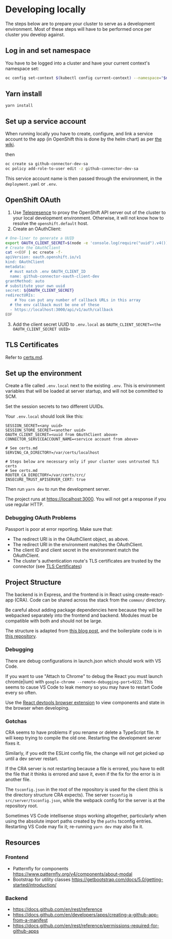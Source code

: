 # Developing locally

The steps below are to prepare your cluster to serve as a development environment. Most of these steps will have to be performed once per cluster you develop against.

## Log in and set namespace

You have to be logged into a cluster and have your current context's namespace set:

```sh
oc config set-context $(kubectl config current-context) --namespace="$namespace"
```

## Yarn install
`yarn install`

## Set up a service account

When running locally you have to create, configure, and link a service account to the app (in OpenShift this is done by the helm chart) as per [the wiki](https://github.com/redhat-actions/oc-login/wiki/Using-a-Service-Account-for-GitHub-Actions).

then

```sh
oc create sa github-connector-dev-sa
oc policy add-role-to-user edit -z github-connector-dev-sa
```

This service account name is then passed through the environment, in the `deployment.yaml` or `.env`.

## OpenShift OAuth
1. Use [Telepresence](https://www.telepresence.io/docs/latest/howtos/intercepts/) to proxy the OpenShift API server out of the cluster to your local development environment. Otherwise, it will not know how to resolve the `openshift.default` host.
2. Create an OAuthClient:
```sh
# One-liner to generate a UUID
export OAUTH_CLIENT_SECRET=$(node -e 'console.log(require("uuid").v4())') && echo "$OAUTH_CLIENT_SECRET"
# Create the OAuthClient
cat <<EOF | oc create -f-
apiVersion: oauth.openshift.io/v1
kind: OAuthClient
metadata:
  # must match .env OAUTH_CLIENT_ID
  name: github-connector-oauth-client-dev
grantMethod: auto
# substitute your own uuid
secret: ${OAUTH_CLIENT_SECRET}
redirectURIs:
	# You can put any number of callback URLs in this array
  # the env callback must be one of these
  - https://localhost:3000/api/v1/auth/callback
EOF
```
3. Add the client secret UUID to `.env.local` as `OAUTH_CLIENT_SECRET=<the OAUTH_CLIENT_SECRET UUID>`

## TLS Certificates

Refer to [certs.md](./certs.md).

<a id="environment"></a>

## Set up the environment
Create a file called `.env.local` next to the existing `.env`. This is environment variables that will be loaded at server startup, and will not be committed to SCM.

Set the session secrets to two different UUIDs.

Your `.env.local` should look like this:

```properties
SESSION_SECRET=<any uuid>
SESSION_STORE_SECRET=<another uuid>
OAUTH_CLIENT_SECRET=<uuid from OAuthClient above>
CONNECTOR_SERVICEACCOUNT_NAME=<service account from above>

# See certs.md
SERVING_CA_DIRECTORY=/var/certs/localhost

# Steps below are necessary only if your cluster uses untrusted TLS certs
# See certs.md
ROUTER_CA_DIRECTORY=/var/certs/crc/
INSECURE_TRUST_APISERVER_CERT: true
```

Then run `yarn dev` to run the development server.

The project runs at [https://localhost:3000](https://localhost:3000). You will not get a response if you use regular HTTP.

### Debugging OAuth Problems
Passport is poor at error reporting. Make sure that:
- The redirect URI is in the OAuthClient object, as above.
- The redirect URI in the environment matches the OAuthClient.
- The client ID and client secret in the environment match the OAuthClient.
- The cluster's authentication route's TLS certificates are trusted by the connector (see [TLS Certificates](./certs.md))

## Project Structure

The backend is in Express, and the frontend is in React using create-react-app (CRA). Code can be shared across the stack from the `common/` directory.

Be careful about adding package dependencies here because they will be webpacked separately into the frontend and backend. Modules must be compatible with both and should not be large.

The structure is adapted from [this blog post](https://spin.atomicobject.com/2020/08/17/cra-express-share-code), and the boilerplate code is in [this repository](https://github.com/gvanderclay/cra-express).


### Debugging
There are debug configurations in launch.json which should work with VS Code.

If you want to use "Attach to Chrome" to debug the React you must launch chrom(e|ium) with `google-chrome --remote-debugging-port=9222`. This seems to cause VS Code to leak memory so you may have to restart Code every so often.

Use the [React devtools browser extension](https://chrome.google.com/webstore/detail/react-developer-tools/fmkadmapgofadopljbjfkapdkoienihi?hl=en) to view components and state in the browser when developing.

### Gotchas
CRA seems to have problems if you rename or delete a TypeScript file. It will keep trying to compile the old one. Restarting the development server fixes it.

Similarly, if you edit the ESLint config file, the change will not get picked up until a dev server restart.

If the CRA server is not restarting because a file is errored, you have to edit the file that it thinks is errored and save it, even if the fix for the error is in another file.

The `tsconfig.json` in the root of the repository is used for the client (this is the directory structure CRA expects). The server `tsconfig` is `src/server/tsconfig.json`, while the webpack config for the server is at the repository root.

Sometimes VS Code intellisense stops working altogether, particularly when using the absolute import paths created by the `paths` tsconfig entries. Restarting VS Code may fix it; re-running `yarn dev` may also fix it.

## Resources

### Frontend
- Patternfly for components https://www.patternfly.org/v4/components/about-modal
- Bootstrap for utility classes https://getbootstrap.com/docs/5.0/getting-started/introduction/

### Backend
- https://docs.github.com/en/rest/reference
- https://docs.github.com/en/developers/apps/creating-a-github-app-from-a-manifest
- https://docs.github.com/en/rest/reference/permissions-required-for-github-apps
